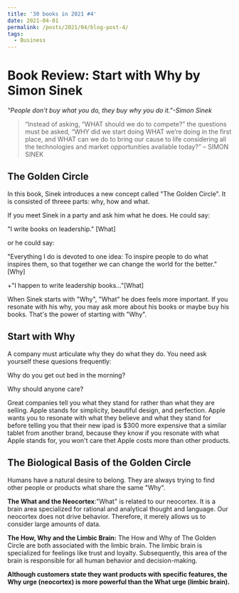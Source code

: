```yaml
---
title: '30 books in 2021 #4'
date: 2021-04-01
permalink: /posts/2021/04/blog-post-4/
tags:
  - Business
---
```

Book Review: Start with Why by Simon Sinek
======
*"People don't buy what you do, they buy why you do it."-Simon Sinek*

>  “Instead of asking, “WHAT should we do to compete?” the questions must be asked, “WHY did we start doing WHAT we’re doing in the first place, and WHAT can we do to bring our cause to life considering all the technologies and market opportunities available today?”
>  – SIMON SINEK


The Golden Circle
------
In this book, Sinek introduces a new concept called "The Golden Circle". It is consisted of threee parts: why, how and what.

If you meet Sinek in a party and ask him what he does.
He could say:

"I write books on leadership." [What]

or he could say:

"Everything I do is devoted to one idea: To inspire people to do what inspires them, so that together we can change the world for the better."[Why]

+"I happen to write leadership books..."[What]

When Sinek starts with "Why", "What" he does feels more important. If you resonate with his why, you may ask more about his books or maybe buy his books. That's the power of starting with "Why".

Start with Why
-------
A company must articulate why they do what they do. You need ask yourself these quesions frequently:

Why do you get out bed in the morning?

Why should anyone care?

Great companies tell you what they stand for rather than what they are selling. Apple stands for simplicity, beautiful design, and perfection. Apple wants you to resonate with what they believe and what they stand for before telling you that their new ipad is $300 more expensive that a similar tablet from another brand, because they know if you resonate with what Apple stands for, you won't care thet Apple costs more than other products.

The Biological Basis of the Golden Circle
-----

Humans have a natural desire to belong. They are always trying to find other people or products what share the same "Why".

**The What and the Neocortex**:"What" is related to our neocortex. It is a brain area specialized for rational and analytical thought and language. Our neocortex does not drive behavior. Therefore, it merely allows us to consider large amounts of data. 

**The How, Why and the Limbic Brain:** The How and Why of The Golden Circle are both associated with the limbic brain. The limbic brain is specialized for feelings like trust and loyalty. Subsequently, this area of the brain is responsible for all human behavior and decision-making. 

**Although customers state they want products with specific features, the Why urge (neocortex) is more powerful than the What urge (limbic brain).**


